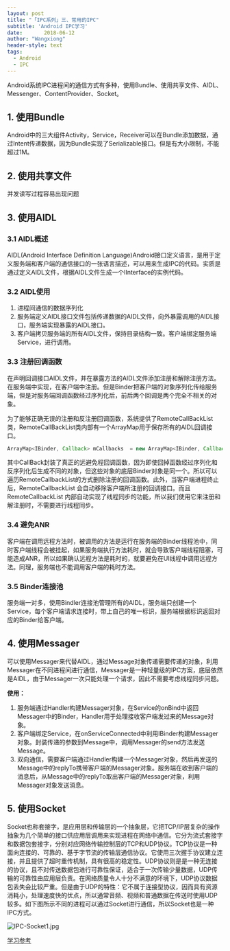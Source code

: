 ```yaml
---
layout: post
title: "「IPC系列」三、常用的IPC"
subtitle: 'Android IPC学习'
date:       2018-06-12
author: "Wangxiong"
header-style: text
tags:
  - Android
  - IPC
---
```

Android系统IPC进程间的通信方式有多种，使用Bundle、使用共享文件、AIDL、Messenger、ContentProvider、Socket。

## 1. 使用Bundle

Android中的三大组件Activity，Service，Receiver可以在Bundle添加数据，通过Intent传递数据，因为Bundle实现了Serializable接口。但是有大小限制，不能超过1M。

## 2. 使用共享文件

并发读写过程容易出现问题

## 3. 使用AIDL

### 3.1 AIDL概述

AIDL(Android Interface Definition Language)Android接口定义语言，是用于定义服务端和客户端的通信接口的一张语言描述，可以用来生成IPC的代码。实质是通过定义AIDL文件，根据AIDL文件生成一个IInterface的实例代码。

### 3.2 AIDL使用

1. 进程间通信的数据序列化
2. 服务端定义AIDL接口文件包括传递数据的AIDL文件，向外暴露调用的AIDL接口，服务端实现暴露的AIDL接口。
3. 客户端拷贝服务端的所有AIDL文件，保持目录结构一致。客户端绑定服务端Service，进行调用。

### 3.3 注册回调函数

在声明回调接口AIDL文件，并在暴露方法的AIDL文件添加注册和解除注册方法。在服务端中实现，在客户端中注册。但是Binder把客户端的对象序列化传给服务端，但是对服务端回调函数经过序列化后，前后两个回调是两个完全不相关的对象。

为了能够正确无误的注册和反注册回调函数，系统提供了RemoteCallBackList类，RemoteCallBackList类内部有一个ArrayMap用于保存所有的AIDL回调接口。

```java
ArrayMap<IBinder, Callback> mCallbacks  = new ArrayMap<IBinder, Callback>();
```

其中CallBack封装了真正的远避免程回调函数，因为即使回掉函数经过序列化和反序列化后生成不同的对象，但这些对象的底层Binder对象是同一个。所以可以遍历RemoteCallbackList的方式删除注册的回调函数。此外，当客户端进程终止后，RemoteCallbackList 会自动移除客户端所注册的回调接口。而且 RemoteCallbackList 内部自动实现了线程同步的功能，所以我们使用它来注册和解注册时，不需要进行线程同步。

### 3.4 避免ANR

客户端在调用远程方法时，被调用的方法是运行在服务端的Binder线程池中，同时客户端线程会被挂起，如果服务端执行方法耗时，就会导致客户端线程阻塞，可能造成ANR，所以如果确认远程方法是耗时的，就要避免在UI线程中调用远程方法。同理，服务端也不能调用客户端的耗时方法。

### 3.5 Binder连接池

服务端一对多，使用Bindler连接池管理所有的AIDL，服务端只创建一个Service，每个客户端请求连接时，带上自己的唯一标识，服务端根据标识返回对应的Binder给客户端。

## 4. 使用Messager

可以使用Messager来代替AIDL，通过Message对象传递需要传递的对象，利用Messager在不同进程间进行通信，Messager是一种轻量级的IPC方案，底层依然是AIDL，由于Messager一次只能处理一个请求，因此不需要考虑线程同步问题。

**使用：**

1. 服务端通过Handler构建Messager对象，在Service的onBind中返回Messager中的Binder，Handler用于处理接收客户端发过来的Message对象。
2. 客户端绑定Service，在onServiceConnected中利用IBinder构建Messager对象。封装传递的参数到Message中，调用Messager的send方法发送Message。
3. 双向通信，需要客户端通过Handler构建一个Messager对象，然后再发送的Message中的replyTo携带客户端的Messager对象。服务端在收到客户端的消息后，从Message中的replyTo取出客户端的Messager对象，利用Messager对象发送消息。

## 5. 使用Socket

Socket也称套接字，是应用层和传输层的一个抽象层，它把TCP/IP层复杂的操作抽象为几个简单的接口供应用层调用来实现进程在网络中通信。它分为流式套接字和数据包套接字，分别对应网络传输控制层的TCP和UDP协议。TCP协议是一种面向连接的、可靠的、基于字节流的传输层通信协议。它使用三次握手协议建立连接，并且提供了超时重传机制，具有很高的稳定性。UDP协议则是是一种无连接的协议，且不对传送数据包进行可靠性保证，适合于一次传输少量数据，UDP传输的可靠性由应用层负责。在网络质量令人十分不满意的环境下，UDP协议数据包丢失会比较严重。但是由于UDP的特性：它不属于连接型协议，因而具有资源消耗小，处理速度快的优点，所以通常音频、视频和普通数据在传送时使用UDP较多。如下图所示不同的进程可以通过Socket进行通信，所以Socket也是一种IPC方式。

![IPC-Socket1.jpg](https://upload-images.jianshu.io/upload_images/10547376-b28e1b98d07a91a7.jpg?imageMogr2/auto-orient/strip%7CimageView2/2/w/1240)

[学习参考](http://liuwangshu.cn/application/ipc/5-socket.html)

